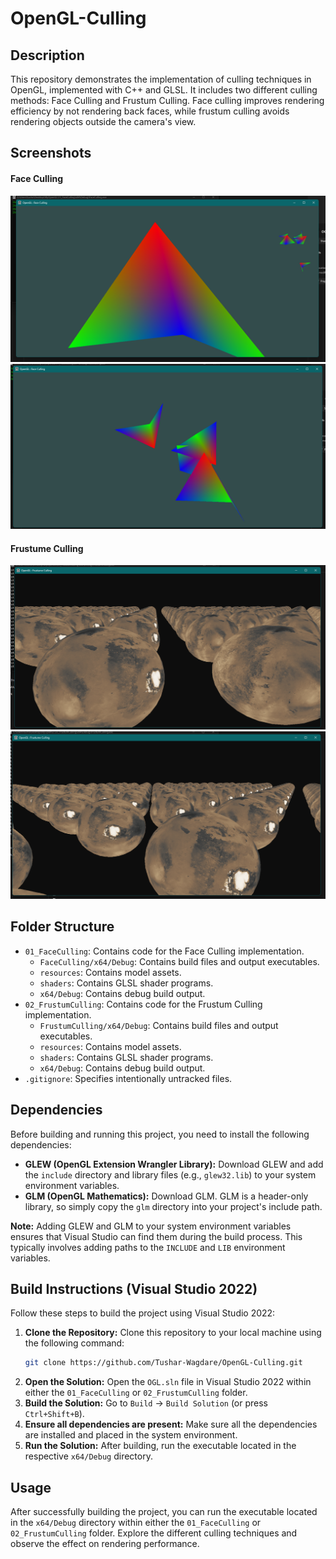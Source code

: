 # OpenGL-Culling

## Description

This repository demonstrates the implementation of culling techniques in OpenGL, implemented with C++ and GLSL. It includes two different culling methods: Face Culling and Frustum Culling. Face culling improves rendering efficiency by not rendering back faces, while frustum culling avoids rendering objects outside the camera's view.

## Screenshots

#### Face Culling
![Face Culling](01_FaceCulling/Screenshot1.png)
![Face Culling](01_FaceCulling/Screenshot2.png)

#### Frustume Culling
![Frustum Culling](02_FrustumCulling/Screenshot1.png)
![Frustum Culling](02_FrustumCulling/Screenshot2.png)

## Folder Structure

*   `01_FaceCulling`: Contains code for the Face Culling implementation.
    *   `FaceCulling/x64/Debug`: Contains build files and output executables.
    *   `resources`: Contains model assets.
    *   `shaders`: Contains GLSL shader programs.
    *   `x64/Debug`: Contains debug build output.
*   `02_FrustumCulling`: Contains code for the Frustum Culling implementation.
    *   `FrustumCulling/x64/Debug`: Contains build files and output executables.
    *   `resources`: Contains model assets.
    *   `shaders`: Contains GLSL shader programs.
    *   `x64/Debug`: Contains debug build output.
*   `.gitignore`: Specifies intentionally untracked files.

## Dependencies

Before building and running this project, you need to install the following dependencies:

*   **GLEW (OpenGL Extension Wrangler Library):** Download GLEW and add the `include` directory and library files (e.g., `glew32.lib`) to your system environment variables.
*   **GLM (OpenGL Mathematics):** Download GLM. GLM is a header-only library, so simply copy the `glm` directory into your project's include path.

**Note:** Adding GLEW and GLM to your system environment variables ensures that Visual Studio can find them during the build process. This typically involves adding paths to the `INCLUDE` and `LIB` environment variables.

## Build Instructions (Visual Studio 2022)

Follow these steps to build the project using Visual Studio 2022:

1.  **Clone the Repository:** Clone this repository to your local machine using the following command:
    ```bash
    git clone https://github.com/Tushar-Wagdare/OpenGL-Culling.git
    ```
2.  **Open the Solution:** Open the `OGL.sln` file in Visual Studio 2022 within either the `01_FaceCulling` or `02_FrustumCulling` folder.
3.  **Build the Solution:** Go to `Build` -> `Build Solution` (or press `Ctrl+Shift+B`).
4.  **Ensure all dependencies are present:** Make sure all the dependencies are installed and placed in the system environment.
5.  **Run the Solution:** After building, run the executable located in the respective `x64/Debug` directory.

## Usage

After successfully building the project, you can run the executable located in the `x64/Debug` directory within either the `01_FaceCulling` or `02_FrustumCulling` folder. Explore the different culling techniques and observe the effect on rendering performance.
